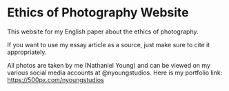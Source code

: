 # Ethics of Photography Website
This website for my English paper about the ethics of photography.

If you want to use my essay article as a source, just make sure to cite it appropriately.

All photos are taken by me (Nathaniel Young) and can be viewed on my various social media accounts at @nyoungstudios. Here is my portfolio link: https://500px.com/nyoungstudios
